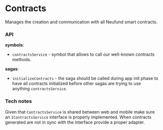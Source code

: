 # Contracts

Manages the creation and communication with all Neufund smart contracts.

### API

**symbols**:

- `contractsService` - symbol that allows to call our well-known contracts methods.

**sagas**:

- `initializeContracts` - the saga should be called during app init phase to have all contracts
  initialized before other sagas are trying to use anything `contractsService`.

### Tech notes

Given that `ContractsService` is shared between web and mobile make sure an `IContractsService`
interface is properly implemented. When contracts generated are not in sync with the interface
provide a proper adapter.
